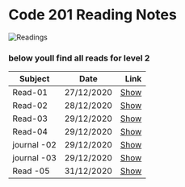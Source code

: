 # Code 201 Reading Notes
![Readings](https://www.scotthyoung.com/blog/wp-content/uploads/2019/01/notes.png)
### below youll find all reads for level 2

| Subject      | Date           | Link    |
| -------------|:-------------: | -----:|
| Read-01      | 27/12/2020     | [Show](https://shayth1.github.io/ReadingNotes02/class-01) |
| Read-02      | 28/12/2020     | [Show](https://shayth1.github.io/ReadingNotes02/class-02) |
| Read-03      | 29/12/2020     | [Show](https://shayth1.github.io/ReadingNotes02/read-03) |
| Read-04      | 29/12/2020     | [Show](https://shayth1.github.io/ReadingNotes02/read-04) |
| journal -02      | 29/12/2020     | [Show](https://shayth1.github.io/ReadingNotes02/journal02) |
| journal -03      | 29/12/2020     | [Show](https://shayth1.github.io/ReadingNotes02/journal03) |
| Read -05      | 31/12/2020     | [Show](https://shayth1.github.io/ReadingNotes02/read-05) |


